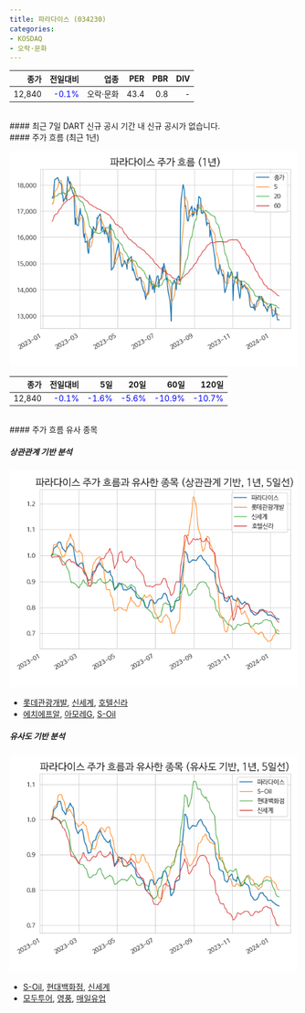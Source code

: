 ```yaml
---
title: 파라다이스 (034230)
categories:
- KOSDAQ
- 오락·문화
---
```


|**종가**|**전일대비**|**업종**|**PER**|**PBR**|**DIV**|
|-------:|-----------:|-------:|------:|------:|------:|
|12,840|<span style="color: blue">-0.1%</span>|오락·문화|43.4|0.8|-|

<!-- more -->

<br>
#### 최근 7일 DART 신규 공시
기간 내 신규 공시가 없습니다.

<br>
#### 주가 흐름 (최근 1년)

![034230](/assets/images/stock/034230.png)

|**종가**|**전일대비**|**5일**|**20일**|**60일**|**120일**|
|---:|-------:|--:|---:|---:|----:|
|12,840|<span style="color: blue">-0.1%</span>|<span style="color: blue">-1.6%</span>|<span style="color: blue">-5.6%</span>|<span style="color: blue">-10.9%</span>|<span style="color: blue">-10.7%</span>|

<br>
#### 주가 흐름 유사 종목

##### 상관관계 기반 분석

![034230](/assets/images/stock/034230_corr.png)
- [롯데관광개발](/032350/), [신세계](/004170/), [호텔신라](/008770/)
- [에치에프알](/230240/), [아모레G](/002790/), [S-Oil](/010950/)

##### 유사도 기반 분석

![034230](/assets/images/stock/034230_sim.png)
- [S-Oil](/010950/), [현대백화점](/069960/), [신세계](/004170/)
- [모두투어](/080160/), [영풍](/000670/), [매일유업](/267980/)